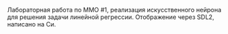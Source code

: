 Лабораторная работа по ММО #1, реализация искусственного нейрона для решения задачи линейной регрессии.
Отображение через SDL2, написано на Си.
